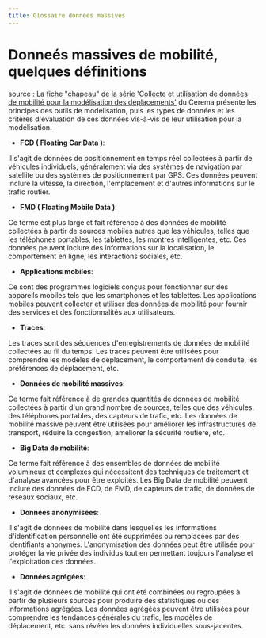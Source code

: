 ```yaml
---
title: Glossaire données massives
---
```


# Donneés massives de mobilité, quelques définitions 

source : 
La [fiche "chapeau"  de la série 'Collecte et utilisation de données de mobilité pour la modélisation des déplacements'](https://www.cerema.fr/fr/centre-ressources/boutique/donnees-mobilite-modelisation-deplacements) du Cerema présente les principes des outils de modélisation, puis les types de données et les critères d'évaluation de ces données vis-à-vis de leur utilisation pour la modélisation.

- **FCD ( Floating Car Data )**:

Il s'agit de données de positionnement en temps réel collectées à partir de véhicules individuels, généralement via des systèmes de navigation par satellite ou des systèmes de positionnement par GPS. Ces données peuvent inclure la vitesse, la direction, l'emplacement et d'autres informations sur le trafic routier.

- **FMD ( Floating Mobile Data )**:

Ce terme est plus large et fait référence à des données de mobilité collectées à partir de sources mobiles autres que les véhicules, telles que les téléphones portables, les tablettes, les montres intelligentes, etc. Ces données peuvent inclure des informations sur la localisation, le comportement en ligne, les interactions sociales, etc.

- **Applications mobiles**:

Ce sont des programmes logiciels conçus pour fonctionner sur des appareils mobiles tels que les smartphones et les tablettes. Les applications mobiles peuvent collecter et utiliser des données de mobilité pour fournir des services et des fonctionnalités aux utilisateurs.

- **Traces**:

Les traces sont des séquences d'enregistrements de données de mobilité collectées au fil du temps. Les traces peuvent être utilisées pour comprendre les modèles de déplacement, le comportement de conduite, les préférences de déplacement, etc.

- **Données de mobilité massives**:

Ce terme fait référence à de grandes quantités de données de mobilité collectées à partir d'un grand nombre de sources, telles que des véhicules, des téléphones portables, des capteurs de trafic, etc. Les données de mobilité massive peuvent être utilisées pour améliorer les infrastructures de transport, réduire la congestion, améliorer la sécurité routière, etc.

- **Big Data de mobilité**:

Ce terme fait référence à des ensembles de données de mobilité volumineux et complexes qui nécessitent des techniques de traitement et d'analyse avancées pour être exploités. Les Big Data de mobilité peuvent inclure des données de FCD, de FMD, de capteurs de trafic, de données de réseaux sociaux, etc.

- **Données anonymisées**:

Il s'agit de données de mobilité dans lesquelles les informations d'identification personnelle ont été supprimées ou remplacées par des identifiants anonymes. L'anonymisation des données peut être utilisée pour protéger la vie privée des individus tout en permettant toujours l'analyse et l'exploitation des données.

- **Données agrégées**:

Il s'agit de données de mobilité qui ont été combinées ou regroupées à partir de plusieurs sources pour produire des statistiques ou des informations agrégées. Les données agrégées peuvent être utilisées pour comprendre les tendances générales du trafic, les modèles de déplacement, etc. sans révéler les données individuelles sous-jacentes.

